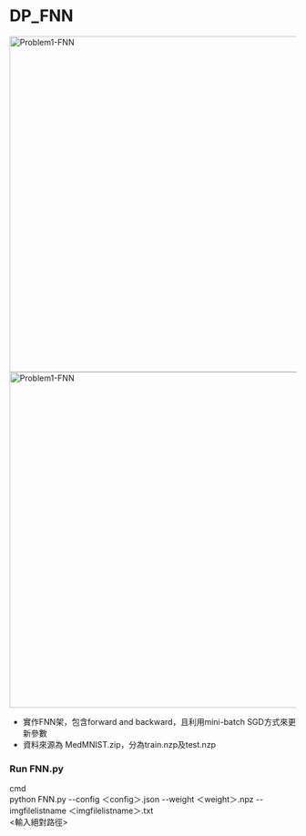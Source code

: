 # DP_FNN
<img width="590" alt="Problem1-FNN" src="https://user-images.githubusercontent.com/51501170/114260184-ce349a80-9a05-11eb-8f5c-89780797609f.png">
<img width="590" alt="Problem1-FNN" src="https://user-images.githubusercontent.com/51501170/114260186-cffe5e00-9a05-11eb-9fbd-8be713c20a97.png">

- 實作FNN架，包含forward and backward，且利用mini-batch SGD方式來更新參數
- 資料來源為 MedMNIST.zip，分為train.nzp及test.nzp

### Run FNN.py 
cmd  
python FNN.py --config ＜config＞.json --weight ＜weight＞.npz --imgfilelistname ＜imgfilelistname＞.txt  
<輸入絕對路徑>
